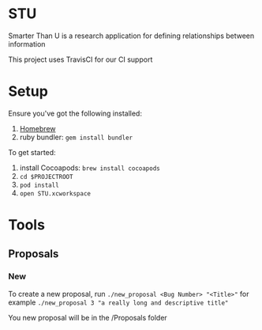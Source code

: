# STU
Smarter Than U is a research application for defining relationships between information

This project uses TravisCI for our CI support

# Setup

Ensure you've got the following installed: 
1. [Homebrew](https://brew.sh) 
2. ruby bundler: `gem install bundler`

To get started:
1) install Cocoapods: `brew install cocoapods`
2) `cd $PROJECTROOT`
3) `pod install`
4) `open STU.xcworkspace`

# Tools

## Proposals

### New
To create a new proposal, run `./new_proposal <Bug Number> "<Title>"` for example `./new_proposal 3 "a really long and descriptive title"`

You new proposal will be in the /Proposals folder
